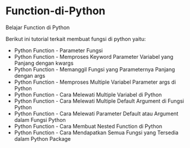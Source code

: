 # Function-di-Python
Belajar Function di Python

Berikut ini tutorial terkait membuat fungsi di python yaitu:
- Python Function - Parameter Fungsi
- Python Function - Memproses Keyword Parameter Variabel yang Panjang dengan kwargs
- Python Function - Memanggil Fungsi yang Parameternya Panjang dengan args
- Python Function - Memproses Multiple Variabel Parameter args di Python
- Python Function - Cara Melewati Multiple Variabel di Python
- Python Function - Cara Melewati Multiple Default Argument di Fungsi Python
- Python Function - Cara Melewati Parameter Default atau Argument dalam Fungsi Python
- Python Function - Cara Membuat Nested Function di Python
- Python Function - Cara Mendapatkan Semua Fungsi yang Tersedia dalam Python Package
